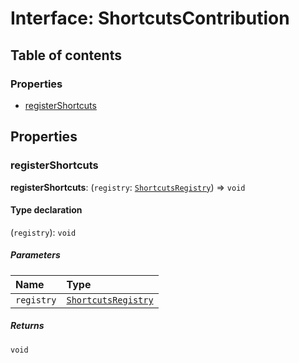 # Interface: ShortcutsContribution

## Table of contents

### Properties

* [registerShortcuts](/en/auto-docs/shortcuts-plugin/interfaces/ShortcutsContribution.md#registershortcuts)

## Properties

### registerShortcuts

**registerShortcuts**: (`registry`: [`ShortcutsRegistry`](/en/auto-docs/shortcuts-plugin/classes/ShortcutsRegistry.md)) => `void`

#### Type declaration

(`registry`): `void`

##### Parameters

| Name | Type |
| :------ | :------ |
| `registry` | [`ShortcutsRegistry`](/en/auto-docs/shortcuts-plugin/classes/ShortcutsRegistry.md) |

##### Returns

`void`
